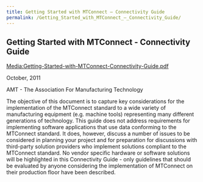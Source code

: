 ```yaml
---
title: Getting Started with MTConnect – Connectivity Guide
permalink: /Getting_Started_with_MTConnect_–_Connectivity_Guide/
---
```


## Getting Started with MTConnect - Connectivity Guide

[Media:Getting-Started-with-MTConnect-Connectivity-Guide.pdf](/Media:Getting-Started-with-MTConnect-Connectivity-Guide.pdf "wikilink")

October, 2011

AMT - The Association For Manufacturing Technology

The objective of this document is to capture key considerations for the
implementation of the MTConnect standard to a wide variety of
manufacturing equipment (e.g. machine tools) representing many different
generations of technology. This guide does not address requirements for
implementing software applications that use data conforming to the
MTConnect standard. It does, however, discuss a number of issues to be
considered in planning your project and for preparation for discussions
with third-party solution providers who implement solutions compliant to
the MTConnect standard. No vendor specific hardware or software
solutions will be highlighted in this Connectivity Guide - only
guidelines that should be evaluated by anyone considering the
implementation of MTConnect on their production floor have been
described.